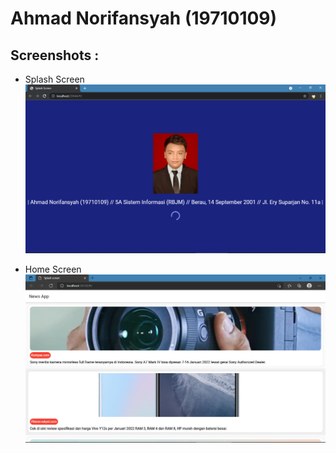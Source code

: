 # Ahmad Norifansyah (19710109)
## Screenshots :

- Splash Screen
![](Ssimg/Screenshot3.png)

- Home Screen 
![](Ssimg/Screenshot2.png)
